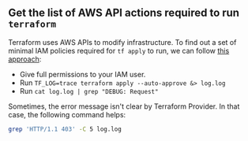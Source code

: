 ## Get the list of AWS API actions required to run `terraform`

Terraform uses AWS APIs to modify infrastructure. To find out a set of minimal IAM policies required for `tf apply` to run, we can follow [this approach](https://stackoverflow.com/a/60542958):

- Give full permissions to your IAM user.
- Run `TF_LOG=trace terraform apply --auto-approve &> log.log`
- Run `cat log.log | grep "DEBUG: Request"`


Sometimes, the error message isn't clear by Terraform Provider.  In that case, the following command helps:

```bash
grep 'HTTP/1.1 403' -C 5 log.log
```
